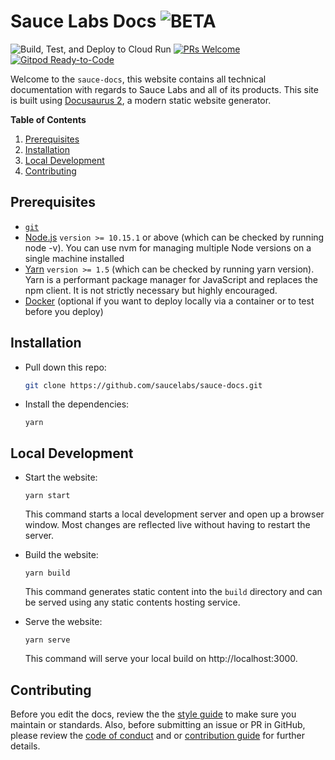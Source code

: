 # Sauce Labs Docs ![BETA](https://img.shields.io/badge/beta!-blue?style=for-the-badge)

<!-- [START badges] -->
![Build, Test, and Deploy to Cloud Run](https://github.com/saucelabs/sauce-docs/workflows/Build,%20Test,%20and%20Deploy%20to%20Cloud%20Run/badge.svg?branch=master)
[![PRs Welcome](https://img.shields.io/badge/PRs-welcome-brightgreen.svg)](CONTRIBUTING.MD) <a href="https://gitpod.io/#https://github.com/saucelabs/sauce-docs"><img src="https://img.shields.io/badge/Gitpod-Ready--to--Code-blue?logo=gitpod" alt="Gitpod Ready-to-Code"/></a>
<!-- [END badges] -->

Welcome to the `sauce-docs`, this website contains all technical documentation with regards to Sauce Labs and all of its products. This site is built using [Docusaurus 2](https://v2.docusaurus.io/), a modern static website generator.

__Table of Contents__

1. [Prerequisites](#prerequisites)
2. [Installation](#installation)
3. [Local Development](#local-development)
4. [Contributing](#contributing)

## Prerequisites

* [`git`](https://git-scm.com/downloads)
* [Node.js](https://nodejs.org/en/download/) `version >= 10.15.1` or above (which can be checked by running node -v). You can use nvm for managing multiple Node versions on a single machine installed
* [Yarn](https://yarnpkg.com/en/) `version >= 1.5` (which can be checked by running yarn version). Yarn is a performant package manager for JavaScript and replaces the npm client. It is not strictly necessary but highly encouraged.
* [Docker](https://docs.docker.com/get-docker/) (optional if you want to deploy locally via a container or to test before you deploy)

## Installation

* Pull down this repo:
	```bash
	git clone https://github.com/saucelabs/sauce-docs.git
	```
* Install the dependencies:
	```
	yarn
	```

## Local Development

* Start the website:
	```
	yarn start
	```

	This command starts a local development server and open up a browser window. Most changes are reflected live without having to restart the server.

* Build the website:
	```
	yarn build
	```

	This command generates static content into the `build` directory and can be served using any static contents hosting service.

* Serve the website:
	```
	yarn serve
	```
	
	This command will serve your local build on http://localhost:3000.


## Contributing

Before you edit the docs, review the the [style guide](docs/mkdwn-styles.md) to make sure you maintain or standards. Also, before submitting an issue or PR in GitHub, please review the [code of conduct](docs/code-of-conduct.md) and or [contribution guide](CONTRIBUTING.MD) for further details.
